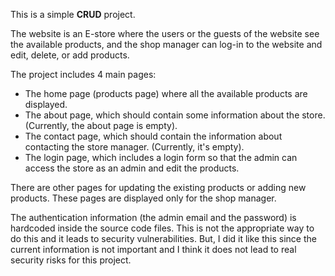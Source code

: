 This is a simple __CRUD__ project.

The website is an E-store where the users or the guests of the website see the available products,
and the shop manager can log-in to the website and edit, delete, or add products.

The project includes 4 main pages:

* The home page (products page) where all the available products are displayed.
* The about page, which should contain some information about the store. (Currently, the about page is empty).
* The contact page, which should contain the information about contacting the store manager. (Currently, it's empty).
* The login page, which includes a login form so that the admin can access the store as an admin and edit the products.

There are other pages for updating the existing products or adding new products. 
These pages are displayed only for the shop manager.

The authentication information (the admin email and the password) is hardcoded inside the source code files. 
This is not the appropriate way to do this and it leads to security vulnerabilities. But, I did it like this
since the current information is not important and I think it does not lead to real security risks for this project.
